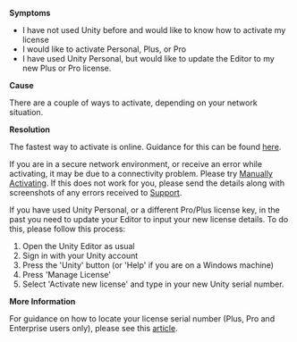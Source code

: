 
        

**Symptoms** 

*   I have not used Unity before and would like to know how to activate my license
*   I would like to activate Personal, Plus, or Pro
*   I have used Unity Personal, but would like to update the Editor to my new Plus or Pro license.

**Cause** 

There are a couple of ways to activate, depending on your network situation.

**Resolution** 

The fastest way to activate is online. Guidance for this can be found [here](http://docs.unity3d.com/Manual/OnlineActivationGuide.html). 

If you are in a secure network environment, or receive an error while activating, it may be due to a connectivity problem. Please try [Manually Activating](http://docs.unity3d.com/Manual/ManualActivationGuide.html). If this does not work for you, please send the details along with screenshots of any errors received to [Support](https://support.unity3d.com/hc/en-us/requests/new).

If you have used Unity Personal, or a different Pro/Plus license key, in the past you need to update your Editor to input your new license details. To do this, please follow this process:

1.  Open the Unity Editor as usual
2.  Sign in with your Unity account
3.  Press the 'Unity' button (or 'Help' if you are on a Windows machine)
4.  Press 'Manage License'
5.  Select 'Activate new license' and type in your new Unity serial number.

**More Information** 

For guidance on how to locate your license serial number (Plus, Pro and Enterprise users only), please see this [article](https://support.unity3d.com/hc/en-us/articles/209933966).

      